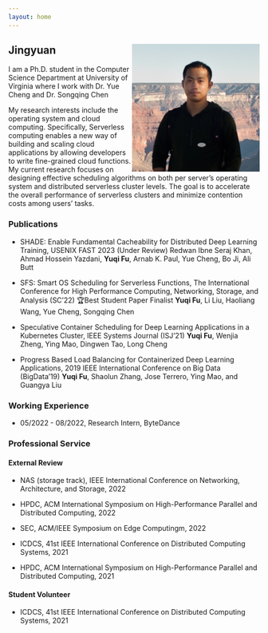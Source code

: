 ```yaml
---
layout: home
---   
```

<h2>
<img src="image/2012_sq.jpg"
  width="256"
  height="256"
  style="float:right;">
  Jingyuan
</h2>
I am a Ph.D. student in the Computer Science Department at University of Virginia where I work with Dr. Yue Cheng and Dr. Songqing Chen

My research interests include the operating system and cloud computing. Specifically, Serverless computing enables a new way of building and scaling cloud applications by allowing developers to write fine-grained cloud functions. My current research focuses on designing effective scheduling algorithms on both per server’s operating system and distributed serverless cluster levels. The goal is to accelerate the overall performance of serverless clusters and minimize contention costs among users’ tasks.


### Publications
* SHADE: Enable Fundamental Cacheability for Distributed Deep Learning Training, USENIX FAST 2023 (Under Review)
Redwan Ibne Seraj Khan, Ahmad Hossein Yazdani, **Yuqi Fu**, Arnab K. Paul, Yue Cheng, Bo Ji, Ali Butt

* SFS: Smart OS Scheduling for Serverless Functions, The International Conference for High Performance Computing, Networking, Storage, and Analysis
(SC’22)
🏆Best Student Paper Finalist
**Yuqi Fu**, Li Liu, Haoliang Wang, Yue Cheng, Songqing Chen

* Speculative Container Scheduling for Deep Learning Applications in a Kubernetes Cluster, IEEE Systems Journal (ISJ’21) 
**Yuqi Fu**, Wenjia Zheng, Ying Mao, Dingwen Tao, Long Cheng

* Progress Based Load Balancing for Containerized Deep Learning Applications, 2019 IEEE International Conference on Big Data (BigData’19)
**Yuqi Fu**, Shaolun Zhang, Jose Terrero, Ying Mao, and Guangya Liu


### Working Experience
* 05/2022 - 08/2022, Research Intern, ByteDance

### Professional Service

#### External Review
* NAS (storage track), IEEE International Conference on Networking, Architecture, and Storage, 2022 

* HPDC, ACM International Symposium on High-Performance Parallel and Distributed Computing, 2022 

* SEC, ACM/IEEE Symposium on Edge Computingm, 2022 

* ICDCS, 41st IEEE International Conference on Distributed Computing Systems, 2021 

* HPDC, ACM International Symposium on High-Performance Parallel and Distributed Computing, 2021

#### Student Volunteer
* ICDCS, 41st IEEE International Conference on Distributed Computing Systems, 2021



